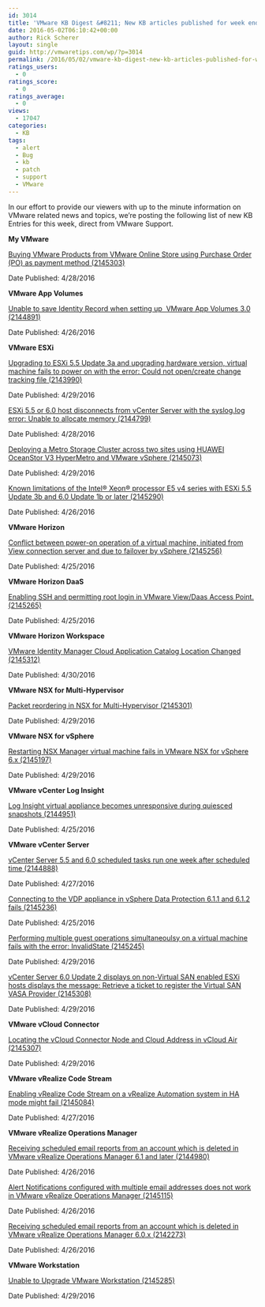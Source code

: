 ```yaml
---
id: 3014
title: 'VMware KB Digest &#8211; New KB articles published for week ending 4/30/16'
date: 2016-05-02T06:10:42+00:00
author: Rick Scherer
layout: single
guid: http://vmwaretips.com/wp/?p=3014
permalink: /2016/05/02/vmware-kb-digest-new-kb-articles-published-for-week-ending-43016/
ratings_users:
  - 0
ratings_score:
  - 0
ratings_average:
  - 0
views:
  - 17047
categories:
  - KB
tags:
  - alert
  - Bug
  - kb
  - patch
  - support
  - VMware
---
```

In our effort to provide our viewers with up to the minute information on VMware related news and topics, we&#8217;re posting the following list of new KB Entries for this week, direct from VMware Support.

<!--more-->

**My VMware**
  
[Buying VMware Products from VMware Online Store using Purchase Order (PO) as payment method (2145303)](http://vmw.re/1WCsAoK)
  
Date Published: 4/28/2016

**VMware App Volumes**
  
[Unable to save Identity Record when setting up  VMware App Volumes 3.0 (2144891)](http://vmw.re/1Z2Ohxl)
  
Date Published: 4/26/2016

**VMware ESXi**
  
[Upgrading to ESXi 5.5 Update 3a and upgrading hardware version, virtual machine fails to power on with the error: Could not open/create change tracking file (2143990)](http://vmw.re/1WCsAoN)
  
Date Published: 4/29/2016
  
[ESXi 5.5 or 6.0 host disconnects from vCenter Server with the syslog.log error: Unable to allocate memory (2144799)](http://vmw.re/1Z2OfFG)
  
Date Published: 4/28/2016
  
[Deploying a Metro Storage Cluster across two sites using HUAWEI OceanStor V3 HyperMetro and VMware vSphere (2145073)](http://vmw.re/1WCsygI)
  
Date Published: 4/29/2016
  
[Known limitations of the Intel® Xeon® processor E5 v4 series with ESXi 5.5 Update 3b and 6.0 Update 1b or later (2145290)](http://vmw.re/1Z2Ohxm)
  
Date Published: 4/26/2016

**VMware Horizon**
  
[Conflict between power-on operation of a virtual machine, initiated from View connection server and due to failover by vSphere (2145256)](http://vmw.re/1WCsAoO)
  
Date Published: 4/25/2016

**VMware Horizon DaaS**
  
[Enabling SSH and permitting root login in VMware View/Daas Access Point. (2145265)](http://vmw.re/1Z2Ohxo)
  
Date Published: 4/25/2016

**VMware Horizon Workspace**
  
[VMware Identity Manager Cloud Application Catalog Location Changed (2145312)](http://vmw.re/1WCsAoP)
  
Date Published: 4/30/2016

**VMware NSX for Multi-Hypervisor**
  
[Packet reordering in NSX for Multi-Hypervisor (2145301)](http://vmw.re/1Z2OfFJ)
  
Date Published: 4/29/2016

**VMware NSX for vSphere**
  
[Restarting NSX Manager virtual machine fails in VMware NSX for vSphere 6.x (2145197)](http://vmw.re/1WCsygK)
  
Date Published: 4/29/2016

**VMware vCenter Log Insight**
  
[Log Insight virtual appliance becomes unresponsive during quiesced snapshots (2144951)](http://vmw.re/1Z2OfFK)
  
Date Published: 4/25/2016

**VMware vCenter Server**
  
[vCenter Server 5.5 and 6.0 scheduled tasks run one week after scheduled time (2144888)](http://vmw.re/1WCsAoS)
  
Date Published: 4/27/2016
  
[Connecting to the VDP appliance in vSphere Data Protection 6.1.1 and 6.1.2 fails (2145236)](http://vmw.re/1Z2OfFL)
  
Date Published: 4/25/2016
  
[Performing multiple guest operations simultaneoulsy on a virtual machine fails with the error: InvalidState (2145245)](http://vmw.re/1WCsywY)
  
Date Published: 4/29/2016
  
[vCenter Server 6.0 Update 2 displays on non-Virtual SAN enabled ESXi hosts displays the message: Retrieve a ticket to register the Virtual SAN VASA Provider (2145308)](http://vmw.re/1Z2OfFM)
  
Date Published: 4/29/2016

**VMware vCloud Connector**
  
[Locating the vCloud Connector Node and Cloud Address in vCloud Air (2145307)](http://vmw.re/1WCsywZ)
  
Date Published: 4/29/2016

**VMware vRealize Code Stream**
  
[Enabling vRealize Code Stream on a vRealize Automation system in HA mode might fail (2145084)](http://vmw.re/1Z2Ohxp)
  
Date Published: 4/27/2016

**VMware vRealize Operations Manager**
  
[Receiving scheduled email reports from an account which is deleted in VMware vRealize Operations Manager 6.1 and later (2144980)](http://vmw.re/1WCsyx0)
  
Date Published: 4/26/2016
  
[Alert Notifications configured with multiple email addresses does not work in VMware vRealize Operations Manager (2145115)](http://vmw.re/1Z2OhND)
  
Date Published: 4/26/2016
  
[Receiving scheduled email reports from an account which is deleted in VMware vRealize Operations Manager 6.0.x (2142273)](http://vmw.re/1WCsyx1)
  
Date Published: 4/26/2016

**VMware Workstation**
  
[Unable to Upgrade VMware Workstation (2145285)](http://vmw.re/1Z2OfFN)
  
Date Published: 4/29/2016